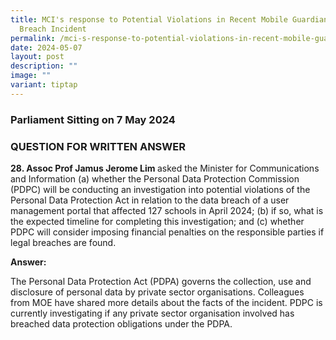 ```yaml
---
title: MCI's response to Potential Violations in Recent Mobile Guardian Data
  Breach Incident
permalink: /mci-s-response-to-potential-violations-in-recent-mobile-guardian-data-breach-incident/
date: 2024-05-07
layout: post
description: ""
image: ""
variant: tiptap
---
```

<h3>Parliament Sitting on 7 May 2024</h3>
<h3>QUESTION FOR WRITTEN ANSWER</h3>
<p><strong>28. Assoc Prof Jamus Jerome Lim </strong>asked the Minister for
Communications and Information (a) whether the Personal Data Protection
Commission (PDPC) will be conducting an investigation into potential violations
of the Personal Data Protection Act in relation to the data breach of a
user management portal that affected 127 schools in April 2024; (b) if
so, what is the expected timeline for completing this investigation; and
(c) whether PDPC will consider imposing financial penalties on the responsible
parties if legal breaches are found.</p>
<p><strong>Answer:</strong>
</p>
<p>The Personal Data Protection Act (PDPA) governs the collection, use and
disclosure of personal data by private sector organisations. Colleagues
from MOE have shared more details about the facts of the incident. PDPC
is currently investigating if any private sector organisation involved
has breached data protection obligations under the PDPA.</p>